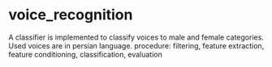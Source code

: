 # voice_recognition
A classifier is implemented to classify voices to male and female categories.
Used voices are in persian language.
procedure:
filtering, feature extraction, feature conditioning, classification, evaluation
